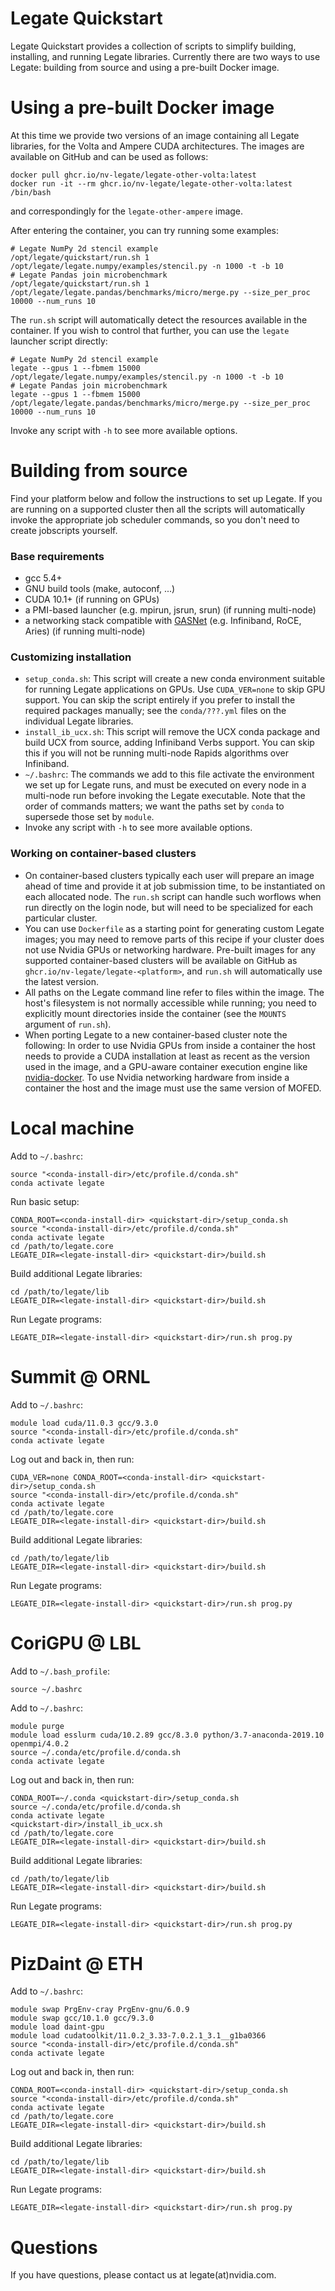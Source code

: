 <!--
Copyright 2021 NVIDIA Corporation

Licensed under the Apache License, Version 2.0 (the "License");
you may not use this file except in compliance with the License.
You may obtain a copy of the License at

    http://www.apache.org/licenses/LICENSE-2.0

Unless required by applicable law or agreed to in writing, software
distributed under the License is distributed on an "AS IS" BASIS,
WITHOUT WARRANTIES OR CONDITIONS OF ANY KIND, either express or implied.
See the License for the specific language governing permissions and
limitations under the License.

-->

Legate Quickstart
=================

Legate Quickstart provides a collection of scripts to simplify building,
installing, and running Legate libraries. Currently there are two ways to
use Legate: building from source and using a pre-built Docker image.

Using a pre-built Docker image
==============================

At this time we provide two versions of an image containing all Legate
libraries, for the Volta and Ampere CUDA architectures. The images are available
on GitHub and can be used as follows:

```
docker pull ghcr.io/nv-legate/legate-other-volta:latest
docker run -it --rm ghcr.io/nv-legate/legate-other-volta:latest /bin/bash
```

and correspondingly for the `legate-other-ampere` image.

After entering the container, you can try running some examples:

```
# Legate NumPy 2d stencil example
/opt/legate/quickstart/run.sh 1 /opt/legate/legate.numpy/examples/stencil.py -n 1000 -t -b 10
# Legate Pandas join microbenchmark
/opt/legate/quickstart/run.sh 1 /opt/legate/legate.pandas/benchmarks/micro/merge.py --size_per_proc 10000 --num_runs 10
```

The `run.sh` script will automatically detect the resources available in the
container. If you wish to control that further, you can use the `legate` launcher
script directly:

```
# Legate NumPy 2d stencil example
legate --gpus 1 --fbmem 15000 /opt/legate/legate.numpy/examples/stencil.py -n 1000 -t -b 10
# Legate Pandas join microbenchmark
legate --gpus 1 --fbmem 15000 /opt/legate/legate.pandas/benchmarks/micro/merge.py --size_per_proc 10000 --num_runs 10
```

Invoke any script with `-h` to see more available options.

# Building from source

Find your platform below and follow the instructions to set up Legate. If you
are running on a supported cluster then all the scripts will automatically
invoke the appropriate job scheduler commands, so you don't need to create
jobscripts yourself.

### Base requirements

* gcc 5.4+
* GNU build tools (make, autoconf, ...)
* CUDA 10.1+ (if running on GPUs)
* a PMI-based launcher (e.g. mpirun, jsrun, srun) (if running multi-node)
* a networking stack compatible with [GASNet](https://gasnet.lbl.gov) (e.g.
  Infiniband, RoCE, Aries) (if running multi-node)

### Customizing installation

* `setup_conda.sh`: This script will create a new conda environment suitable for
  running Legate applications on GPUs. Use `CUDA_VER=none` to skip GPU support.
  You can skip the script entirely if you prefer to install the required
  packages manually; see the `conda/???.yml` files on the individual Legate
  libraries.
* `install_ib_ucx.sh`: This script will remove the UCX conda package and build
  UCX from source, adding Infiniband Verbs support. You can skip this if you
  will not be running multi-node Rapids algorithms over Infiniband.
* `~/.bashrc`: The commands we add to this file activate the environment we set
  up for Legate runs, and must be executed on every node in a multi-node run
  before invoking the Legate executable. Note that the order of commands
  matters; we want the paths set by `conda` to supersede those set by `module`.
* Invoke any script with `-h` to see more available options.

### Working on container-based clusters

* On container-based clusters typically each user will prepare an image
  ahead of time and provide it at job submission time, to be instantiated on
  each allocated node. The `run.sh` script can handle such worflows when run
  directly on the login node, but will need to be specialized for each
  particular cluster.
* You can use `Dockerfile` as a starting point for generating custom
  Legate images; you may need to remove parts of this recipe if your cluster
  does not use Nvidia GPUs or networking hardware. Pre-built images for any
  supported container-based clusters will be available on GitHub as
  `ghcr.io/nv-legate/legate-<platform>`, and `run.sh` will automatically use
  the latest version.
* All paths on the Legate command line refer to files within the image. The
  host's filesystem is not normally accessible while running; you need to
  explicitly mount directories inside the container (see the `MOUNTS` argument
  of `run.sh`).
* When porting Legate to a new container-based cluster note the following: In
  order to use Nvidia GPUs from inside a container the host needs to
  provide a CUDA installation at least as recent as the version used in the
  image, and a GPU-aware container execution engine like
  [nvidia-docker](https://github.com/NVIDIA/nvidia-docker). To use Nvidia
  networking hardware from inside a container the host and the image must use
  the same version of MOFED.

Local machine
=============

Add to `~/.bashrc`:

```
source "<conda-install-dir>/etc/profile.d/conda.sh"
conda activate legate
```

Run basic setup:

```
CONDA_ROOT=<conda-install-dir> <quickstart-dir>/setup_conda.sh
source "<conda-install-dir>/etc/profile.d/conda.sh"
conda activate legate
cd /path/to/legate.core
LEGATE_DIR=<legate-install-dir> <quickstart-dir>/build.sh
```

Build additional Legate libraries:

```
cd /path/to/legate/lib
LEGATE_DIR=<legate-install-dir> <quickstart-dir>/build.sh
```

Run Legate programs:

```
LEGATE_DIR=<legate-install-dir> <quickstart-dir>/run.sh prog.py
```

Summit @ ORNL
=============

Add to `~/.bashrc`:

```
module load cuda/11.0.3 gcc/9.3.0
source "<conda-install-dir>/etc/profile.d/conda.sh"
conda activate legate
```

Log out and back in, then run:

```
CUDA_VER=none CONDA_ROOT=<conda-install-dir> <quickstart-dir>/setup_conda.sh
source "<conda-install-dir>/etc/profile.d/conda.sh"
conda activate legate
cd /path/to/legate.core
LEGATE_DIR=<legate-install-dir> <quickstart-dir>/build.sh
```

Build additional Legate libraries:

```
cd /path/to/legate/lib
LEGATE_DIR=<legate-install-dir> <quickstart-dir>/build.sh
```

Run Legate programs:

```
LEGATE_DIR=<legate-install-dir> <quickstart-dir>/run.sh prog.py
```

CoriGPU @ LBL
=============

Add to `~/.bash_profile`:

```
source ~/.bashrc
```

Add to `~/.bashrc`:

```
module purge
module load esslurm cuda/10.2.89 gcc/8.3.0 python/3.7-anaconda-2019.10 openmpi/4.0.2
source ~/.conda/etc/profile.d/conda.sh
conda activate legate
```

Log out and back in, then run:

```
CONDA_ROOT=~/.conda <quickstart-dir>/setup_conda.sh
source ~/.conda/etc/profile.d/conda.sh
conda activate legate
<quickstart-dir>/install_ib_ucx.sh
cd /path/to/legate.core
LEGATE_DIR=<legate-install-dir> <quickstart-dir>/build.sh
```

Build additional Legate libraries:

```
cd /path/to/legate/lib
LEGATE_DIR=<legate-install-dir> <quickstart-dir>/build.sh
```

Run Legate programs:

```
LEGATE_DIR=<legate-install-dir> <quickstart-dir>/run.sh prog.py
```

PizDaint @ ETH
==============

Add to `~/.bashrc`:

```
module swap PrgEnv-cray PrgEnv-gnu/6.0.9
module swap gcc/10.1.0 gcc/9.3.0
module load daint-gpu
module load cudatoolkit/11.0.2_3.33-7.0.2.1_3.1__g1ba0366
source "<conda-install-dir>/etc/profile.d/conda.sh"
conda activate legate
```

Log out and back in, then run:

```
CONDA_ROOT=<conda-install-dir> <quickstart-dir>/setup_conda.sh
source "<conda-install-dir>/etc/profile.d/conda.sh"
conda activate legate
cd /path/to/legate.core
LEGATE_DIR=<legate-install-dir> <quickstart-dir>/build.sh
```

Build additional Legate libraries:

```
cd /path/to/legate/lib
LEGATE_DIR=<legate-install-dir> <quickstart-dir>/build.sh
```

Run Legate programs:

```
LEGATE_DIR=<legate-install-dir> <quickstart-dir>/run.sh prog.py
```

Questions
=========

If you have questions, please contact us at legate(at)nvidia.com.
